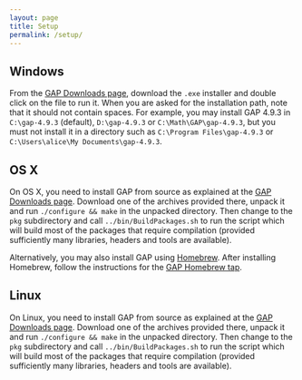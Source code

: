 ```yaml
---
layout: page
title: Setup
permalink: /setup/
---
```


## Windows

From the [GAP Downloads page](http://www.gap-system.org/Releases/),
download the `.exe` installer and double click on the file to run it.
When you are asked for the installation path, note that it should
not contain spaces. For example, you may install GAP 4.9.3 in `C:\gap-4.9.3`
(default), `D:\gap-4.9.3` or `C:\Math\GAP\gap-4.9.3`, but you must not
install it in a directory such as `C:\Program Files\gap-4.9.3` or
`C:\Users\alice\My Documents\gap-4.9.3`.

## OS X

On OS X, you need to install GAP from source as explained
at the [GAP Downloads page](http://www.gap-system.org/Releases/).
Download one of the archives provided there, unpack it and run
`./configure && make` in the unpacked directory. Then change to the
`pkg` subdirectory and call `../bin/BuildPackages.sh` to run the
script which will build most of the packages that require compilation
(provided sufficiently many libraries, headers and tools are available).

Alternatively, you may also install GAP using [Homebrew](http://brew.sh/).
After installing Homebrew, follow the instructions for the
[GAP Homebrew tap](https://github.com/gap-system/homebrew-gap).

## Linux

On Linux, you need to install GAP from source as explained at the
[GAP Downloads page](http://www.gap-system.org/Releases/).
Download one of the archives provided there, unpack it and run
`./configure && make` in the unpacked directory. Then change to the
`pkg` subdirectory and call `../bin/BuildPackages.sh` to run the
script which will build most of the packages that require compilation
(provided sufficiently many libraries, headers and tools are available).
